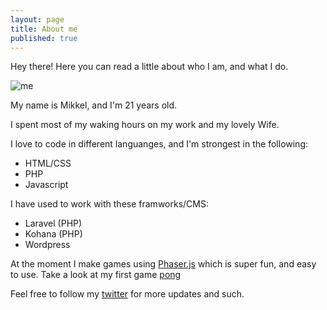 ```yaml
---
layout: page
title: About me
published: true
---
```


<p class="message">
	Hey there! Here you can read a little about who I am, and what I do.
</p>

![me](http://mikkel.stopregn.dk/games/me-small.png)

My name is Mikkel, and I'm 21 years old.

I spent most of my waking hours on my work and my lovely Wife.

I love to code in different languanges, and I'm strongest in the following:

- HTML/CSS
- PHP
- Javascript

I have used to work with these framworks/CMS:

- Laravel (PHP)
- Kohana (PHP)
- Wordpress

At the moment I make games using [Phaser.js](phaser.io "Phaser framework") which is super fun, and easy to use.
Take a look at my first game [pong](http://dasmikko.github.io/public/games/pong-game/ "Pong game")

Feel free to follow my [twitter](https://twitter.com/Dasmikko "My twitter profile") for more updates and such.


